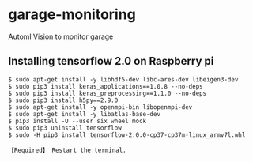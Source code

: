 # garage-monitoring
Automl Vision to monitor garage

## Installing tensorflow 2.0 on Raspberry pi

```
$ sudo apt-get install -y libhdf5-dev libc-ares-dev libeigen3-dev
$ sudo pip3 install keras_applications==1.0.8 --no-deps
$ sudo pip3 install keras_preprocessing==1.1.0 --no-deps
$ sudo pip3 install h5py==2.9.0
$ sudo apt-get install -y openmpi-bin libopenmpi-dev
$ sudo apt-get install -y libatlas-base-dev
$ pip3 install -U --user six wheel mock
$ sudo pip3 uninstall tensorflow
$ sudo -H pip3 install tensorflow-2.0.0-cp37-cp37m-linux_armv7l.whl

【Required】 Restart the terminal.

```